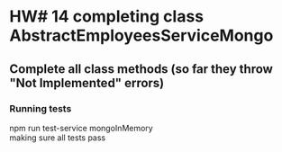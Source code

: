 # HW# 14 completing class AbstractEmployeesServiceMongo
## Complete all class methods (so far they throw "Not Implemented" errors)

### Running tests
npm run test-service mongoInMemory <br>
making sure all tests pass